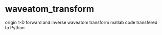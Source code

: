 # waveatom_transform
origin 1-D forward and inverse waveatom transform matlab code transfered to Python
